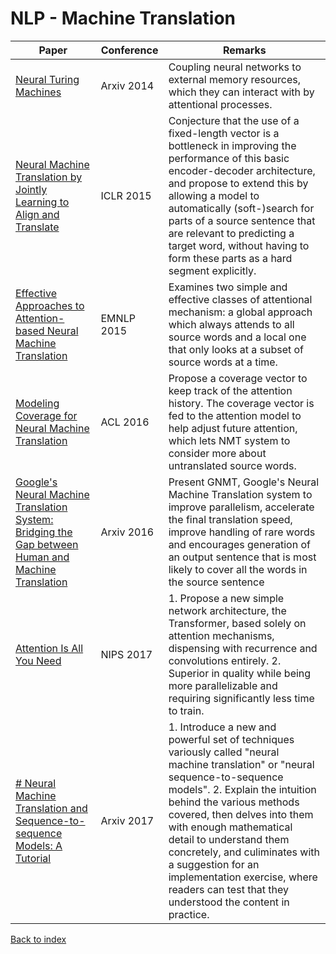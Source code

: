 # NLP - Machine Translation
|Paper|Conference|Remarks
|--|--|--|
|[Neural Turing Machines](https://arxiv.org/pdf/1410.5401)|Arxiv 2014|Coupling neural networks to external memory resources, which they can interact with by attentional processes.|
|[Neural Machine Translation by Jointly Learning to Align and Translate](https://arxiv.org/pdf/1409.0473)|ICLR 2015|Conjecture that the use of a fixed-length vector is a bottleneck in improving the performance of this basic encoder-decoder architecture, and propose to extend this by allowing a model to automatically (soft-)search for parts of a source sentence that are relevant to predicting a target word, without having to form these parts as a hard segment explicitly.|
|[Effective Approaches to Attention-based Neural Machine Translation](https://arxiv.org/pdf/1508.04025)|EMNLP 2015|Examines two simple and effective classes of attentional mechanism: a global approach which always attends to all source words and a local one that only looks at a subset of source words at a time.|
|[Modeling Coverage for Neural Machine Translation](https://arxiv.org/pdf/1601.04811)|ACL 2016|Propose a coverage vector to keep track of the attention history. The coverage vector is fed to the attention model to help adjust future attention, which lets NMT system to consider more about untranslated source words.|
|[Google's Neural Machine Translation System: Bridging the Gap between Human and Machine Translation](https://arxiv.org/pdf/1609.08144)|Arxiv 2016|Present GNMT, Google's Neural Machine Translation system to improve parallelism, accelerate the final translation speed, improve handling of rare words and encourages generation of an output sentence that is most likely to cover all the words in the source sentence|
|[Attention Is All You Need](https://papers.nips.cc/paper/7181-attention-is-all-you-need.pdf)|NIPS 2017|1. Propose a new simple network architecture, the Transformer, based solely on attention mechanisms, dispensing with recurrence and convolutions entirely. 2. Superior in quality while being more parallelizable and requiring significantly less time to train.|
|[# Neural Machine Translation and Sequence-to-sequence Models: A Tutorial](https://arxiv.org/pdf/1703.01619)|Arxiv 2017|1. Introduce a new and powerful set of techniques variously called "neural machine translation" or "neural sequence-to-sequence models". 2. Explain the intuition behind the various methods covered, then delves into them with enough mathematical detail to understand them concretely, and culiminates with a suggestion for an implementation exercise, where readers can test that they understood the content in practice.|

[Back to index](../README.md)

<!--stackedit_data:
eyJoaXN0b3J5IjpbMTQyMDIyOTIxNCw1NzAzOTgxMTIsOTY0OT
kxNzIzLDIxMjQ1MDgwOTksLTExNzgxMzU2MTIsNzc1OTM0NTgx
XX0=
-->